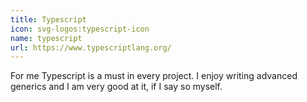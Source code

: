 ```yaml
---
title: Typescript
icon: svg-logos:typescript-icon
name: typescript
url: https://www.typescriptlang.org/
---
```


For me Typescript is a must in every project. I enjoy writing advanced generics and I am very good at it, if I say so myself.

